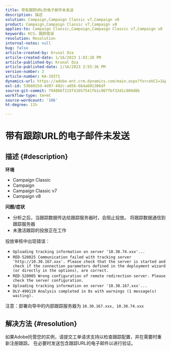 ```yaml
---
title: 带有跟踪URL的电子邮件未发送
description: 描述
solution: Campaign,Campaign Classic v7,Campaign v8
product: Campaign,Campaign Classic v7,Campaign v8
applies-to: Campaign Classic,Campaign,Campaign Classic v7,Campaign v8
keywords: KCS，跟踪错误
resolution: Resolution
internal-notes: null
bug: false
article-created-by: Krunal Oza
article-created-date: 1/16/2023 1:03:28 PM
article-published-by: Krunal Oza
article-published-date: 1/16/2023 2:55:36 PM
version-number: 2
article-number: KA-19371
dynamics-url: https://adobe-ent.crm.dynamics.com/main.aspx?forceUCI=1&pagetype=entityrecord&etn=knowledgearticle&id=9f67df27-9e95-ed11-aad1-6045bd006793
exl-id: 5368015d-4d97-492c-a056-664a601306df
source-git-commit: 794866f215f41057541fb1c907fbf32d1c009d8b
workflow-type: tm+mt
source-wordcount: '106'
ht-degree: 11%

---
```


# 带有跟踪URL的电子邮件未发送

## 描述 {#description}

<b>环境</b>
- Campaign Classic
- Campaign
- Campaign Classic v7
- Campaign v8



<b>问题/症状</b>
- 分析之后，当跟踪数据传达给跟踪服务器时，会阻止投放。 将跟踪数据通信到跟踪服务器
- 未激活跟踪的投放正在工作


投放审核中出现错误：

- `Uploading tracking information on server '10.30.74.xxx'...`
- `RED-520025 Communication failed with tracking server 'http://10.30.167.xxx'. Please check that the server is started and check if the connection parameters defined in the deployment wizard (or directly in the options), are correct.`
- `RED-520005 Wrong configuration of remote redirection server. Please check the server configuration.`
- `Uploading tracking information on server '10.30.167.xxx'...`
- `DLV-490119 Analysis completed in 0s with warnings (1 message(s) waiting).`




注意：部署向导中的内部跟踪服务器为 `10.30.167.xxx, 10.30.74.xxx`


## 解决方法 {#resolution}


如果Adobe托管您的实例，请提交工单请求支持以检查跟踪配置，并在需要时重新注册跟踪。 在必要时发送包含跟踪URL的电子邮件以进行验证。
